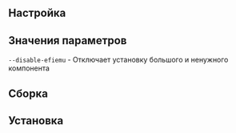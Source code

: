 <pkg :name="'grub'" instsize showsbu2></pkg>

## Настройка

<package-script :package="'grub'" :type="'configure-mbr'"></package-script>

## Значения параметров

`--disable-efiemu` - Отключает установку большого и ненужного компонента

## Сборка

<package-script :package="'grub'" :type="'build'"></package-script>

## Установка

<package-script :package="'grub'" :type="'install-mbr'"></package-script>

<script>
	new Vue({ el: '#main' })
</script>

